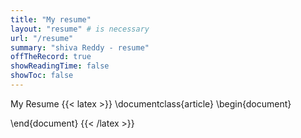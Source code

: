 ```yaml
---
title: "My resume"
layout: "resume" # is necessary
url: "/resume"
summary: "shiva Reddy - resume"
offTheRecord: true
showReadingTime: false
showToc: false
---
```



My Resume
{{< latex >}}
\documentclass{article}
\begin{document}

\end{document}
{{< /latex >}}
